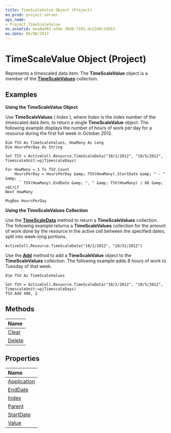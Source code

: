 ```yaml
---
title: TimeScaleValue Object (Project)
ms.prod: project-server
api_name:
- Project.TimeScaleValue
ms.assetid: bea0ad82-a3de-30d8-f191-dc2248c32653
ms.date: 06/08/2017
---
```



# TimeScaleValue Object (Project)

Represents a timescaled data item. The  **TimeScaleValue** object is a member of the **[TimeScaleValues](Project.timescalevalues.md)** collection.


## Examples

 **Using the TimeScaleValue Object**

Use  **TimeScaleValues** ( _Index_ ), where _Index_ is the index number of the timescaled data item, to return a single **TimeScaleValue** object. The following example displays the number of hours of work per day for a resource during the first full week in October 2012.




```
Dim TSV As TimeScaleValues, HowMany As Long
Dim HoursPerDay As String

Set TSV = ActiveCell.Resource.TimeScaleData("10/1/2012", "10/5/2012", TimescaleUnit:=pjTimescaleDays)

For HowMany = 1 To TSV.Count
    HoursPerDay = HoursPerDay &amp; TSV(HowMany).StartDate &amp; " - " &amp; _
        TSV(HowMany).EndDate &amp; ", " &amp; TSV(HowMany) / 60 &amp; vbCrLf
Next HowMany

MsgBox HoursPerDay
```

 **Using the TimeScaleValues Collection**

Use the  **[TimeScaleData](http://msdn.microsoft.com/library/51649bc3-8224-15cd-dc9b-af37a1cc4d8b%28Office.15%29.aspx)** method to return a **TimeScaleValues** collection. The following example returns a **TimeScaleValues** collection for the amount of work done by the resource in the active cell between the specified dates, split into week-long portions.




```
ActiveCell.Resource.TimeScaleData("10/1/2012", "10/31/2012")
```

Use the  **[Add](http://msdn.microsoft.com/library/083ef154-31ce-55ec-793a-0627c1eff211%28Office.15%29.aspx)** method to add a **TimeScaleValue** object to the **TimeScaleValues** collection. The following example adds 8 hours of work to Tuesday of that week.




```
Dim TSV As TimeScaleValues

Set TSV = ActiveCell.Resource.TimeScaleData("10/1/2012", "10/5/2012", TimescaleUnit:=pjTimescaleDays)
TSV.Add 480, 2
```


## Methods



|**Name**|
|:-----|
|[Clear](http://msdn.microsoft.com/library/3ed3a584-5496-cdf4-eafa-e0ecdd01edfd%28Office.15%29.aspx)|
|[Delete](http://msdn.microsoft.com/library/ebe03270-1713-77f9-1ac9-97922b2aa612%28Office.15%29.aspx)|

## Properties



|**Name**|
|:-----|
|[Application](http://msdn.microsoft.com/library/feab3c92-a313-9ff0-4549-69465f6a3e6f%28Office.15%29.aspx)|
|[EndDate](http://msdn.microsoft.com/library/e9acd4f8-b002-5195-2e0c-505b633a3b54%28Office.15%29.aspx)|
|[Index](http://msdn.microsoft.com/library/ebb523d2-cf85-180c-6808-ea83c8d8a5ba%28Office.15%29.aspx)|
|[Parent](http://msdn.microsoft.com/library/69b3a11e-609a-5d10-a76c-5e524e75c453%28Office.15%29.aspx)|
|[StartDate](http://msdn.microsoft.com/library/fdd70c48-7f07-f4dc-db93-ad46fb30a2bb%28Office.15%29.aspx)|
|[Value](http://msdn.microsoft.com/library/30665b24-bc19-a6a2-cb1b-a70c3736b05b%28Office.15%29.aspx)|


